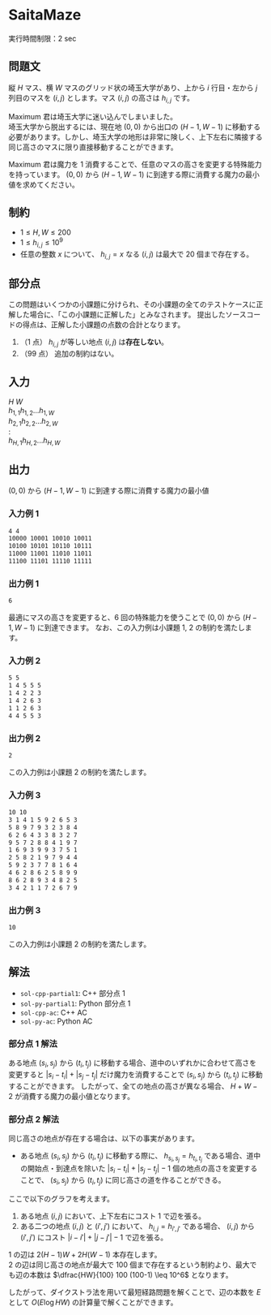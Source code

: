 # SaitaMaze

実行時間制限：2 sec

## 問題文

縦 $H$ マス、横 $W$ マスのグリッド状の埼玉大学があり、上から $i$ 行目・左から $j$ 列目のマスを $(i,j)$ とします。マス $(i,j)$ の高さは $h_{i,j}$ です。

Maximum 君は埼玉大学に迷い込んでしまいました。\
埼玉大学から脱出するには、現在地 $(0, 0)$ から出口の $(H-1, W-1)$ に移動する必要があります。しかし、埼玉大学の地形は非常に険しく、上下左右に隣接する同じ高さのマスに限り直接移動することができます。

Maximum 君は魔力を 1 消費することで、任意のマスの高さを変更する特殊能力を持っています。
$(0, 0)$ から $(H-1, W-1)$ に到達する際に消費する魔力の最小値を求めてください。

## 制約

- $1 \leq H,W \leq 200$
- $1 \leq h_{i,j} \leq 10^9$
- 任意の整数 $x$ について、 $h_{i,j}=x$ なる $(i,j)$ は最大で 20 個まで存在する。

## 部分点

この問題はいくつかの小課題に分けられ、その小課題の全てのテストケースに正解した場合に、「この小課題に正解した」とみなされます。
提出したソースコードの得点は、正解した小課題の点数の合計となります。

1. （1 点） $h_{i,j}$ が等しい地点 $(i,j)$ は**存在しない**。
2. （99 点） 追加の制約はない。

## 入力

$H \ W$ \
$h_{1,1} h_{1,2} ... h_{1,W}$ \
$h_{2,1} h_{2,2} ... h_{2,W}$ \
$:$ \
$h_{H,1} h_{H,2} ... h_{H,W}$

## 出力

$(0, 0)$ から $(H-1, W-1)$ に到達する際に消費する魔力の最小値

### 入力例 1

```txt
4 4
10000 10001 10010 10011
10100 10101 10110 10111
11000 11001 11010 11011
11100 11101 11110 11111
```

### 出力例 1

```txt
6
```

最適にマスの高さを変更すると、6 回の特殊能力を使うことで $(0, 0)$ から $(H-1, W-1)$ に到達できます。
なお、この入力例は小課題 1, 2 の制約を満たします。

### 入力例 2

```txt
5 5
1 4 5 5 5
1 4 2 2 3
1 4 2 6 3
1 1 2 6 3
4 4 5 5 3
```

### 出力例 2

```txt
2
```

この入力例は小課題 2 の制約を満たします。

### 入力例 3

```txt
10 10
3 1 4 1 5 9 2 6 5 3
5 8 9 7 9 3 2 3 8 4
6 2 6 4 3 3 8 3 2 7
9 5 7 2 8 8 4 1 9 7
1 6 9 3 9 9 3 7 5 1
2 5 8 2 1 9 7 9 4 4
5 9 2 3 7 7 8 1 6 4
4 6 2 8 6 2 5 8 9 9
8 6 2 8 9 3 4 8 2 5
3 4 2 1 1 7 2 6 7 9
```

### 出力例 3

```txt
10
```

この入力例は小課題 2 の制約を満たします。

## 解法

- `sol-cpp-partial1`: C++ 部分点 1
- `sol-py-partial1`: Python 部分点 1
- `sol-cpp-ac`: C++ AC
- `sol-py-ac`: Python AC

### 部分点 1 解法

ある地点 $(s_i,s_j)$ から $(t_i,t_j)$ に移動する場合、道中のいずれかに合わせて高さを変更すると $|s_i-t_i|+|s_j-t_j|$ だけ魔力を消費することで $(s_i,s_j)$ から $(t_i,t_j)$ に移動することができます。
したがって、全ての地点の高さが異なる場合、 $H + W - 2$ が消費する魔力の最小値となります。

### 部分点 2 解法

同じ高さの地点が存在する場合は、以下の事実があります。

- ある地点 $(s_i,s_j)$ から $(t_i,t_j)$ に移動する際に、 $h_{s_i,s_j} = h_{t_i,t_j}$ である場合、道中の開始点・到達点を除いた $|s_i-t_i|+|s_j-t_j|-1$ 個の地点の高さを変更することで、 $(s_i,s_j)$ から $(t_i,t_j)$ に同じ高さの道を作ることができる。

ここで以下のグラフを考えます。

1. ある地点 $(i,j)$ において、上下左右にコスト 1 で辺を張る。
2. ある二つの地点 $(i,j)$ と $(i',j')$ において、 $h_{i,j} = h_{i',j'}$ である場合、 $(i,j)$ から $(i',j')$ にコスト $|i-i'|+|j-j'|-1$ で辺を張る。

1 の辺は $2  (H-1)  W + 2  H  (W-1)$ 本存在します。\
2 の辺は同じ高さの地点が最大で 100 個まで存在するという制約より、最大でも辺の本数は $\dfrac{HW}{100} 100 (100-1) \leq 10^6$ となります。

したがって、ダイクストラ法を用いて最短経路問題を解くことで、辺の本数を $E$ として $O(E \log HW)$ の計算量で解くことができます。
